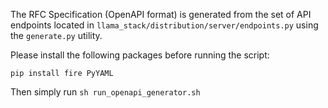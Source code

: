 The RFC Specification (OpenAPI format) is generated from the set of API endpoints located in `llama_stack/distribution/server/endpoints.py` using the `generate.py` utility.

Please install the following packages before running the script:

```
pip install fire PyYAML
```

Then simply run `sh run_openapi_generator.sh`
